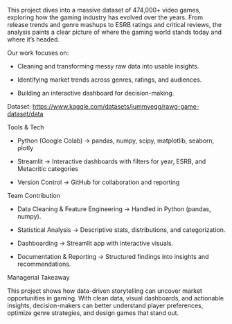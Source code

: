 This project dives into a massive dataset of 474,000+ video games, exploring how the gaming industry has evolved over the years. From release trends and genre mashups to ESRB ratings and critical reviews, the analysis paints a clear picture of where the gaming world stands today and where it’s headed.

Our work focuses on:

* Cleaning and transforming messy raw data into usable insights.

* Identifying market trends across genres, ratings, and audiences.

* Building an interactive dashboard for decision-making.

Dataset: https://www.kaggle.com/datasets/jummyegg/rawg-game-dataset/data

Tools & Tech

* Python (Google Colab) → pandas, numpy, scipy, matplotlib, seaborn, plotly

* Streamlit → Interactive dashboards with filters for year, ESRB, and Metacritic categories

* Version Control → GitHub for collaboration and reporting

Team Contribution

* Data Cleaning & Feature Engineering → Handled in Python (pandas, numpy).

* Statistical Analysis → Descriptive stats, distributions, and categorization.

* Dashboarding → Streamlit app with interactive visuals.

* Documentation & Reporting → Structured findings into insights and recommendations.

Managerial Takeaway

This project shows how data-driven storytelling can uncover market opportunities in gaming. With clean data, visual dashboards, and actionable insights, decision-makers can better understand player preferences, optimize genre strategies, and design games that stand out.
